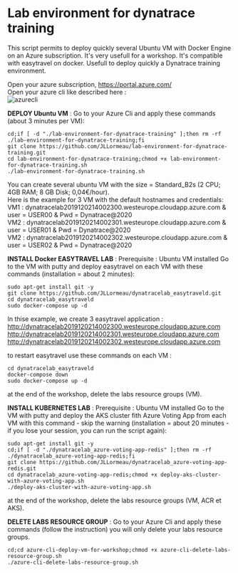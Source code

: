 # Lab environment for dynatrace training
This script permits to deploy quickly several Ubuntu VM with Docker Engine on an Azure subscription. It's very usefull for a workshop. It's compatible with easytravel on docker. Usefull to deploy quickly a Dynatrace training environment.

Open your azure subscription, https://portal.azure.com/  
Open your azure cli like described here :  
![azurecli](Azure_cli.png)
  
  
**DEPLOY Ubuntu VM** : Go to your Azure Cli and apply these commands (about 3 minutes per VM):   

    cd;if [ -d "./lab-environment-for-dynatrace-training" ];then rm -rf ./lab-environment-for-dynatrace-training;fi
    git clone https://github.com/JLLormeau/lab-environment-for-dynatrace-training.git
    cd lab-environment-for-dynatrace-training;chmod +x lab-environment-for-dynatrace-training.sh
    ./lab-environment-for-dynatrace-training.sh
      
You can create several ubuntu VM with the size = Standard_B2s (2 CPU; 4GB RAM; 8 GB Disk; 0,04€/hour).  
Here is the example for 3 VM with the default hostnames and credentials:  
VM1 : dynatracelab2019120214002300.westeurope.cloudapp.azure.com & user = USER00 & Pwd = Dynatrace@2020  
VM2 : dynatracelab2019120214002301.westeurope.cloudapp.azure.com & user = USER01 & Pwd = Dynatrace@2020  
VM2 : dynatracelab2019120214002302.westeurope.cloudapp.azure.com & user = USER02 & Pwd = Dynatrace@2020  
  
**INSTALL Docker EASYTRAVEL LAB** : 
Prerequisite : Ubuntu VM installed
Go to the VM with putty and deploy easytravel on each VM with these commands (installation = about 2 minutes):   
   
    sudo apt-get install git -y
    git clone https://github.com/JLLormeau/dynatracelab_easytraveld.git
    cd dynatracelab_easytraveld
    sudo docker-compose up -d

In thise example, we create 3 easytravel application :  
http://dynatracelab2019120214002300.westeurope.cloudapp.azure.com  
http://dynatracelab2019120214002301.westeurope.cloudapp.azure.com  
http://dynatracelab2019120214002302.westeurope.cloudapp.azure.com  

to restart easytravel use these commands on each VM :  
    
    cd dynatracelab_easytraveld
    docker-compose down
    sudo docker-compose up -d

at the end of the workshop, delete the labs resource groups (VM).  
  
  
**INSTALL KUBERNETES LAB** : 
Prerequisite : Ubuntu VM installed
Go to the VM with putty and deploy the AKS cluster fith Azure Voting App from each VM with this command - skip the warning (installation = about 20 minutes - if you lose your session, you can run the script again):
    
    sudo apt-get install git -y
    cd;if [ -d "./dynatracelab_azure-voting-app-redis" ];then rm -rf ./dynatracelab_azure-voting-app-redis;fi
    git clone https://github.com/JLLormeau/dynatracelab_azure-voting-app-redis.git
    cd dynatracelab_azure-voting-app-redis;chmod +x deploy-aks-cluster-with-azure-voting-app.sh
    ./deploy-aks-cluster-with-azure-voting-app.sh    

at the end of the workshop, delete the labs resource groups (VM, ACR et AKS).

**DELETE LABS RESOURCE GROUP** : Go to your Azure Cli and apply these commands (follow the instruction) you will only delete your labs resource groups.

    cd;cd azure-cli-deploy-vm-for-workshop;chmod +x azure-cli-delete-labs-resource-group.sh
    ./azure-cli-delete-labs-resource-group.sh
    
